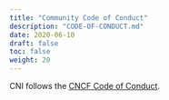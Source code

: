 ```yaml
---
title: "Community Code of Conduct"
description: "CODE-OF-CONDUCT.md"
date: 2020-06-10
draft: false
toc: false
weight: 20
---
```


CNI follows the [CNCF Code of Conduct](https://github.com/cncf/foundation/blob/master/code-of-conduct.md).
